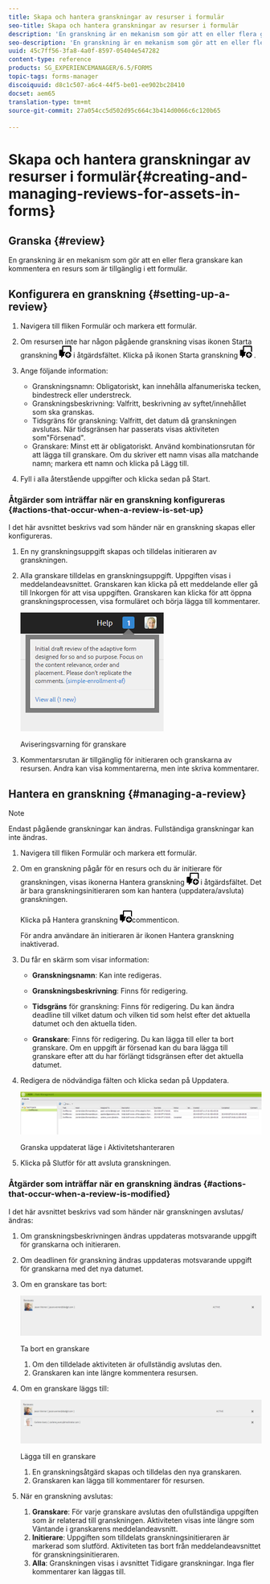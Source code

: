 ```yaml
---
title: Skapa och hantera granskningar av resurser i formulär
seo-title: Skapa och hantera granskningar av resurser i formulär
description: 'En granskning är en mekanism som gör att en eller flera granskare kan kommentera en resurs som är tillgänglig i ett formulär. '
seo-description: 'En granskning är en mekanism som gör att en eller flera granskare kan kommentera en resurs som är tillgänglig i ett formulär. '
uuid: 45c7ff56-3fa8-4a0f-8597-05404e547282
content-type: reference
products: SG_EXPERIENCEMANAGER/6.5/FORMS
topic-tags: forms-manager
discoiquuid: d8c1c507-a6c4-44f5-be01-ee902bc28410
docset: aem65
translation-type: tm+mt
source-git-commit: 27a054cc5d502d95c664c3b414d0066c6c120b65

---
```



# Skapa och hantera granskningar av resurser i formulär{#creating-and-managing-reviews-for-assets-in-forms}

## Granska {#review}

En granskning är en mekanism som gör att en eller flera granskare kan kommentera en resurs som är tillgänglig i ett formulär.

## Konfigurera en granskning {#setting-up-a-review}

1. Navigera till fliken Formulär och markera ett formulär.
1. Om resursen inte har någon pågående granskning visas ikonen Starta granskning ![aem6forms_review_chat_comment](assets/aem6forms_review_chat_comment.png) i åtgärdsfältet. Klicka på ikonen Starta granskning ![aem6forms_review_chat_comment](assets/aem6forms_review_chat_comment.png) .
1. Ange följande information:

   * Granskningsnamn: Obligatoriskt, kan innehålla alfanumeriska tecken, bindestreck eller understreck.
   * Granskningsbeskrivning: Valfritt, beskrivning av syftet/innehållet som ska granskas.
   * Tidsgräns för granskning: Valfritt, det datum då granskningen avslutas. När tidsgränsen har passerats visas aktiviteten som&quot;Försenad&quot;.
   * Granskare: Minst ett är obligatoriskt. Använd kombinationsrutan för att lägga till granskare. Om du skriver ett namn visas alla matchande namn; markera ett namn och klicka på Lägg till.

1. Fyll i alla återstående uppgifter och klicka sedan på Start.

### Åtgärder som inträffar när en granskning konfigureras {#actions-that-occur-when-a-review-is-set-up}

I det här avsnittet beskrivs vad som händer när en granskning skapas eller konfigureras.

1. En ny granskningsuppgift skapas och tilldelas initieraren av granskningen.
1. Alla granskare tilldelas en granskningsuppgift. Uppgiften visas i meddelandeavsnittet. Granskaren kan klicka på ett meddelande eller gå till Inkorgen för att visa uppgiften. Granskaren kan klicka för att öppna granskningsprocessen, visa formuläret och börja lägga till kommentarer.

   ![Aviseringsvarning för granskare](assets/noti.png)

   Aviseringsvarning för granskare

1. Kommentarsrutan är tillgänglig för initieraren och granskarna av resursen. Andra kan visa kommentarerna, men inte skriva kommentarer.

## Hantera en granskning {#managing-a-review}

>[!NOTE]
>
>Endast pågående granskningar kan ändras. Fullständiga granskningar kan inte ändras.

1. Navigera till fliken Formulär och markera ett formulär.

1. Om en granskning pågår för en resurs och du är initierare för granskningen, visas ikonerna Hantera granskning ![aem6forms_review_chat_comment](assets/aem6forms_review_chat_comment.png) i åtgärdsfältet. Det är bara granskningsinitieraren som kan hantera (uppdatera/avsluta) granskningen.

   Klicka på Hantera granskning ![aem6forms_review_chat_](assets/aem6forms_review_chat_comment.png)commenticon.

   För andra användare än initieraren är ikonen Hantera granskning inaktiverad.

1. Du får en skärm som visar information:

   * **Granskningsnamn**: Kan inte redigeras.

   * **Granskningsbeskrivning**: Finns för redigering.

   * **Tidsgräns** för granskning: Finns för redigering. Du kan ändra deadline till vilket datum och vilken tid som helst efter det aktuella datumet och den aktuella tiden.

   * **Granskare**: Finns för redigering. Du kan lägga till eller ta bort granskare. Om en uppgift är försenad kan du bara lägga till granskare efter att du har förlängt tidsgränsen efter det aktuella datumet.

1. Redigera de nödvändiga fälten och klicka sedan på Uppdatera.

   ![Granska uppdaterat läge i Aktivitetshanteraren](assets/tskmgr.png)

   Granska uppdaterat läge i Aktivitetshanteraren

1. Klicka på Slutför för att avsluta granskningen.

### Åtgärder som inträffar när en granskning ändras {#actions-that-occur-when-a-review-is-modified}

I det här avsnittet beskrivs vad som händer när granskningen avslutas/ändras:

1. Om granskningsbeskrivningen ändras uppdateras motsvarande uppgift för granskarna och initieraren.
1. Om deadlinen för granskning ändras uppdateras motsvarande uppgift för granskarna med det nya datumet.

1. Om en granskare tas bort:

   ![Ta bort en granskare](assets/removeduser.png)

   Ta bort en granskare

   1. Om den tilldelade aktiviteten är ofullständig avslutas den.
   1. Granskaren kan inte längre kommentera resursen.

1. Om en granskare läggs till:

   ![Lägga till en granskare](assets/addedreviewer.png)

   Lägga till en granskare

   1. En granskningsåtgärd skapas och tilldelas den nya granskaren.
   1. Granskaren kan lägga till kommentarer för resursen.

1. När en granskning avslutas:

   1. **Granskare**: För varje granskare avslutas den ofullständiga uppgiften som är relaterad till granskningen. Aktiviteten visas inte längre som Väntande i granskarens meddelandeavsnitt.
   1. **Initierare**: Uppgiften som tilldelats granskningsinitieraren är markerad som slutförd. Aktiviteten tas bort från meddelandeavsnittet för granskningsinitieraren.
   1. **Alla**: Granskningen visas i avsnittet Tidigare granskningar. Inga fler kommentarer kan läggas till.

